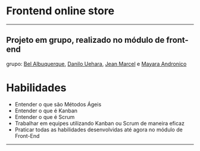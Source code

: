 # Frontend online store

--------
## Projeto em grupo, realizado no módulo de front-end


grupo: [Bel Albuquerque](https://github.com/Bel-Albuquerque), [Danilo Uehara](https://github.com/DaniloUehara), [Jean Marcel](https://github.com/jeanmarv) e [Mayara Andronico](https://github.com/mayandronico)

# Habilidades

* Entender o que são Métodos Ágeis
* Entender o que é Kanban
* Entender o que é Scrum
* Trabalhar em equipes utilizando Kanban ou Scrum de maneira eficaz
* Praticar todas as habilidades desenvolvidas até agora no módulo de Front-End

---

